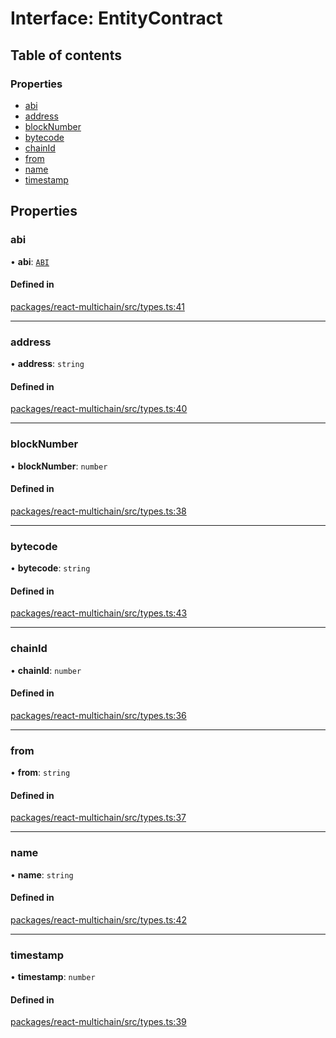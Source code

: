# Interface: EntityContract

## Table of contents

### Properties

- [abi](EntityContract.md#abi)
- [address](EntityContract.md#address)
- [blockNumber](EntityContract.md#blocknumber)
- [bytecode](EntityContract.md#bytecode)
- [chainId](EntityContract.md#chainid)
- [from](EntityContract.md#from)
- [name](EntityContract.md#name)
- [timestamp](EntityContract.md#timestamp)

## Properties

### <a id="abi" name="abi"></a> abi

• **abi**: [`ABI`](ABI.md)

#### Defined in

[packages/react-multichain/src/types.ts:41](https://github.com/web3-systems/react-multichain/blob/b697018/src/types.ts#L41)

___

### <a id="address" name="address"></a> address

• **address**: `string`

#### Defined in

[packages/react-multichain/src/types.ts:40](https://github.com/web3-systems/react-multichain/blob/b697018/src/types.ts#L40)

___

### <a id="blocknumber" name="blocknumber"></a> blockNumber

• **blockNumber**: `number`

#### Defined in

[packages/react-multichain/src/types.ts:38](https://github.com/web3-systems/react-multichain/blob/b697018/src/types.ts#L38)

___

### <a id="bytecode" name="bytecode"></a> bytecode

• **bytecode**: `string`

#### Defined in

[packages/react-multichain/src/types.ts:43](https://github.com/web3-systems/react-multichain/blob/b697018/src/types.ts#L43)

___

### <a id="chainid" name="chainid"></a> chainId

• **chainId**: `number`

#### Defined in

[packages/react-multichain/src/types.ts:36](https://github.com/web3-systems/react-multichain/blob/b697018/src/types.ts#L36)

___

### <a id="from" name="from"></a> from

• **from**: `string`

#### Defined in

[packages/react-multichain/src/types.ts:37](https://github.com/web3-systems/react-multichain/blob/b697018/src/types.ts#L37)

___

### <a id="name" name="name"></a> name

• **name**: `string`

#### Defined in

[packages/react-multichain/src/types.ts:42](https://github.com/web3-systems/react-multichain/blob/b697018/src/types.ts#L42)

___

### <a id="timestamp" name="timestamp"></a> timestamp

• **timestamp**: `number`

#### Defined in

[packages/react-multichain/src/types.ts:39](https://github.com/web3-systems/react-multichain/blob/b697018/src/types.ts#L39)
